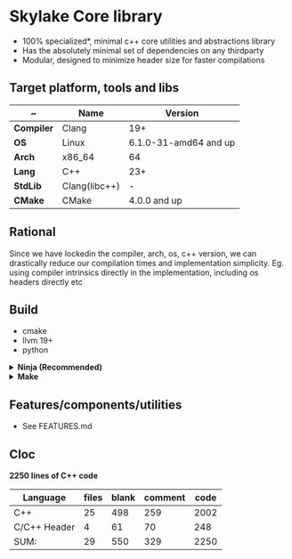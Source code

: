 # Skylake Core library

- 100% specialized*, minimal c++ core utilities and abstractions library
- Has the absolutely minimal set of dependencies on any thirdparty
- Modular, designed to minimize header size for faster compilations

## Target platform, tools and libs
|    ~            | Name          | Version               |
|-----------------|---------------|-----------------------|
| <b>Compiler</b> | Clang         | 19+                   |
| <b>OS</b>       | Linux         | 6.1.0-31-amd64 and up |
| <b>Arch</b>     | x86_64        | 64                    |
| <b>Lang</b>     | C++           | 23+                   |
| <b>StdLib</b>   | Clang(libc++) | -                     |
| <b>CMake</b>    | CMake         | 4.0.0 and up          |

## Rational
Since we have lockedin the compiler, arch, os, c++ version,
we can drastically reduce our compilation times and implementation simplicity.
Eg. using compiler intrinsics directly in the implementation, including os headers directly etc

## Build
- cmake 
- llvm 19+
- python

<details>
  <summary><b>Ninja (Recommended)</b></summary>

    mkdir build
    cd build

    # Default
    cmake -G"Ninja" -S ../ -B . -DCMAKE_C_COMPILER=clang -DCMAKE_CXX_COMPILER=clang++ 

    # Build
    ninja

</details>
<details>
  <summary><b>Make</b></summary>

    mkdir build
    cd build

    # Default
    cmake -G"Unix Makefiles" -S ../ -B . -DCMAKE_C_COMPILER=clang -DCMAKE_CXX_COMPILER=clang++ 

    # Build
    make -j8

</details>

## Features/components/utilities
- See FEATURES.md

## Cloc
**2250 lines of C++ code**

|Language      | files | blank | comment | code |
|--------------|-------|-------|---------|------|
| C++          | 25    | 498   | 259     | 2002 |
| C/C++ Header | 4     | 61    | 70      | 248  |
| SUM:         | 29    | 550   | 329     | 2250 |
